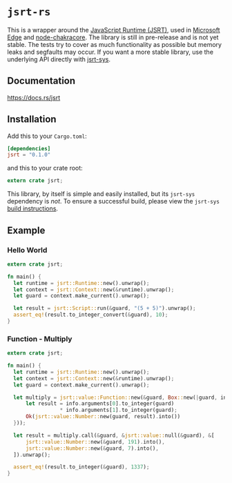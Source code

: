 # `jsrt-rs`

This is a wrapper around the [JavaScript Runtime (JSRT)](https://goo.gl/1F6Gi1),
used in [Microsoft Edge](https://www.microsoft.com/en-us/windows/microsoft-edge)
and [node-chakracore](https://github.com/nodejs/node-chakracore). The library is
still in pre-release and is not yet stable. The tests try to cover as much
functionality as possible but memory leaks and segfaults may occur. If you want
a more stable library, use the underlying API directly with
[jsrt-sys](https://github.com/darfink/jsrt-rs/tree/master/jsrt-sys).

## Documentation

https://docs.rs/jsrt

## Installation

Add this to your `Cargo.toml`:

```toml
[dependencies]
jsrt = "0.1.0"
```

and this to your crate root:

```rust
extern crate jsrt;
```

This library, by itself is simple and easily installed, but its `jsrt-sys`
dependency is *not*. To ensure a successful build, please view the `jsrt-sys`
[build
instructions](https://github.com/darfink/jsrt-rs/tree/master/jsrt-sys#requirements).

## Example

### Hello World

```rust
extern crate jsrt;

fn main() {
  let runtime = jsrt::Runtime::new().unwrap();
  let context = jsrt::Context::new(&runtime).unwrap();
  let guard = context.make_current().unwrap();

  let result = jsrt::Script::run(&guard, "(5 + 5)").unwrap();
  assert_eq!(result.to_integer_convert(&guard), 10);
}
```

### Function - Multiply

```rust
extern crate jsrt;

fn main() {
  let runtime = jsrt::Runtime::new().unwrap();
  let context = jsrt::Context::new(&runtime).unwrap();
  let guard = context.make_current().unwrap();

  let multiply = jsrt::value::Function::new(&guard, Box::new(|guard, info| {
      let result = info.arguments[0].to_integer(guard)
                 * info.arguments[1].to_integer(guard);
      Ok(jsrt::value::Number::new(guard, result).into())
  }));

  let result = multiply.call(&guard, &jsrt::value::null(&guard), &[
      jsrt::value::Number::new(&guard, 191).into(),
      jsrt::value::Number::new(&guard, 7).into(),
  ]).unwrap();

  assert_eq!(result.to_integer(&guard), 1337);
}
```